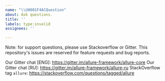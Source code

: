 ```yaml
---
name: "\\U0001F4ACQuestion"
about: Ask questions.
title: ''
labels: type:invalid
assignees: ''

---
```


Note: for support questions, please use Stackoverflow or Gitter. 
This repository's issues are reserved for feature requests and bug reports.

Our Gitter chat [ENG]: https://gitter.im/allure-framework/allure-core
Our Gitter chat [RU]: https://gitter.im/allure-framework/allure-ru
StackOverflow tag `allure`: https://stackoverflow.com/questions/tagged/allure
